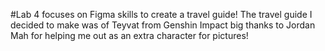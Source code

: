 #Lab 4 focuses on Figma skills to create a travel guide!
The travel guide I decided to make was of Teyvat from Genshin Impact
big thanks to Jordan Mah for helping me out as an extra character for pictures!
